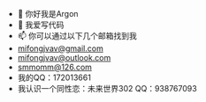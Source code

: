 - 👋 你好我是Argon
- 👀 我爱写代码
- 📫 你可以通过以下几个邮箱找到我
- mifongjvav@gmail.com
- mifongjvav@outlook.com
- smmomm@126.com
- 我的QQ：172013661
- 我认识一个同性恋：未来世界302 QQ：938767093

<!---
mifongjvav/mifongjvav is a ✨ special ✨ repository because its `README.md` (this file) appears on your GitHub profile.
You can click the Preview link to take a look at your changes.
--->
